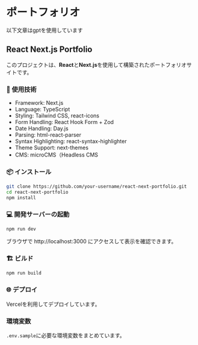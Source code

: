 # ポートフォリオ

以下文章はgptを使用しています

## React Next.js Portfolio
このプロジェクトは、**React**と**Next.js**を使用して構築されたポートフォリオサイトです。

### 🚀 使用技術

- Framework: Next.js
- Language: TypeScript
- Styling: Tailwind CSS, react-icons
- Form Handling: React Hook Form + Zod
- Date Handling: Day.js
- Parsing: html-react-parser
- Syntax Highlighting: react-syntax-highlighter
- Theme Support: next-themes
- CMS: microCMS（Headless CMS

### 📦 インストール

```bash
git clone https://github.com/your-username/react-next-portfolio.git
cd react-next-portfolio
npm install
```

### 💻 開発サーバーの起動

```bash
npm run dev
```

ブラウザで http://localhost:3000 にアクセスして表示を確認できます。

### 🏗️ ビルド

```bash
npm run build
```

### 🌐 デプロイ

Vercelを利用してデプロイしています。

### 環境変数

`.env.sample`に必要な環境変数をまとめています。
